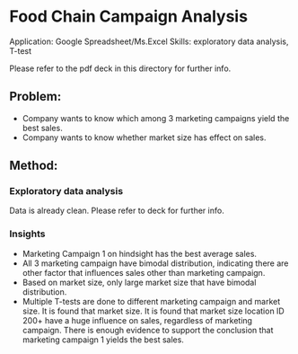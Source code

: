 # Food Chain Campaign Analysis
Application: Google Spreadsheet/Ms.Excel
Skills: exploratory data analysis, T-test

Please refer to the pdf deck in this directory for further info.

## Problem:
- Company wants to know which among 3 marketing campaigns yield the best sales.
- Company wants to know whether market size has effect on sales.

## Method:
### Exploratory data analysis
Data is already clean. Please refer to deck for further info.

### Insights
- Marketing Campaign 1 on hindsight has the best average sales.
- All 3 marketing campaign have bimodal distribution, indicating there are other factor that influences sales other than marketing campaign.
- Based on market size, only large market size that have bimodal distribution.
- Multiple T-tests are done to different marketing campaign and market size. It is found that market size. It is found that market size location ID 200+ have a huge influence on sales, regardless of marketing campaign. There is enough evidence to support the conclusion that marketing campaign 1 yields the best sales.
